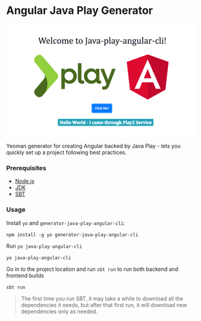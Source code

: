 # Angular Java Play Generator

![Angular Java Play Generator Image](/images/generator-java-play-angular-cli.png)

Yeoman generator for creating Angular backed by Java Play - lets you quickly set up a project following best practices.

### Prerequisites

* [Node.js](https://nodejs.org/en/)
* [JDK](http://www.oracle.com/technetwork/java/javase/downloads/index.html)
* [SBT](https://www.scala-sbt.org/)

### Usage

Install `yo` and `generator-java-play-angular-cli`:

````
npm install -g yo generator-java-play-angular-cli
````

Run `yo java-play-angular-cli`

````
yo java-play-angular-cli
````
Go in to the project location and run `sbt run` to run both backend and frontend builds

````
sbt run
````

> The first time you run SBT, it may take a while to download all the dependencies it needs, but after that first run, it will download new dependencies only as needed.
